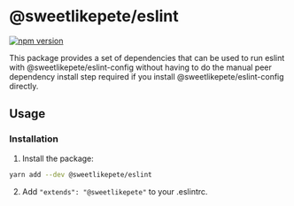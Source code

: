 # @sweetlikepete/eslint

[![npm version](https://badge.fury.io/js/%40sweetlikepete%2Feslint.svg)](https://badge.fury.io/js/%40sweetlikepete%2Feslint)

This package provides a set of dependencies that can be used to run eslint with @sweetlikepete/eslint-config without having to do the manual peer dependency install step required if you
install @sweetlikepete/eslint-config directly.

## Usage

### Installation

1. Install the package:

  ```sh
  yarn add --dev @sweetlikepete/eslint
  ```
2. Add `"extends": "@sweetlikepete"` to your .eslintrc.
